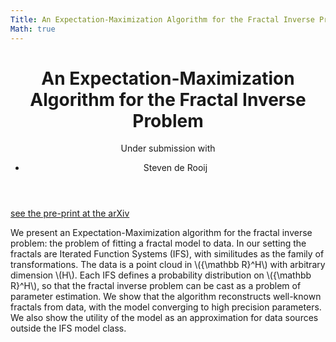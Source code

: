 ```yaml
---
Title: An Expectation-Maximization Algorithm for the Fractal Inverse Problem
Math: true
---
```


<header>
<h1>An Expectation-Maximization Algorithm for the Fractal Inverse Problem</h1>
<span class="venue">Under submission</span>
with 
<ul class="authors">
  <li>Steven de Rooij</li>
</ul>
</header>

<a href="https://arxiv.org/abs/1701.02026">see the pre-print at the arXiv</a>

We present an Expectation-Maximization algorithm for the fractal inverse problem: the problem of fitting a fractal model to data. In our setting the fractals are Iterated Function Systems (IFS), with similitudes as the family of transformations. The data is a point cloud in \\({\mathbb R}^H\\) with arbitrary dimension \\(H\\). Each IFS defines a probability distribution on \\({\mathbb R}^H\\), so that the fractal inverse problem can be cast as a problem of parameter estimation. We show that the algorithm reconstructs well-known fractals from data, with the model converging to high precision parameters. We also show the utility of the model as an approximation for data sources outside the IFS model class.
